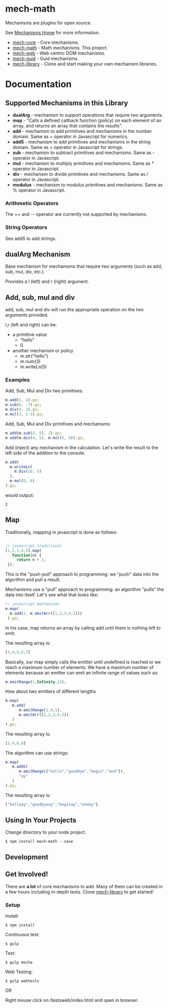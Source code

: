 [mech-library-link]: https://github.com/mechanismsjs/mech-library "Clone to easily create new mechanism libraries"
[mech-web-link]: https://github.com/mechanismsjs/mech-web "Web centric DOM mechanisms"
[mech-core-link]: https://github.com/mechanismsjs/mech-core "Core mechanisms"
[mech-math-link]: https://github.com/mechanismsjs/mech-math "Math mechanisms"
[mech-guid-link]: https://github.com/mechanismsjs/mech-guid "Mechanisms for guids"
[mech-home-link]: https://github.com/mechanisms/mech "Home repository for mechanisms"
# mech-math

Mechanisms are plugins for open source.

See [Mechanisms Home][mech-home-link] for more information.

* [mech-core][mech-core-link] - Core mechanisms.
* [mech-math][mech-math-link] - Math mechanisms. This project. 
* [mech-web][mech-web-link] - Web centric DOM mechanisms.
* [mech-guid][mech-guid-link] - Guid mechanisms.
* [mech-library][mech-library-link] - Clone and start making your own mechanism libraries.

# Documentation

## Supported Mechanisms in this Library

* **dualArg** - mechanism to support operations that require two arguments.
* **map** - "Calls a defined callback function (policy) on each element of an array, and returns an array that contains the results".
* **add** - mechanism to add primitives and mechanisms in the number domain. Same as + operator in Javascript for numerics.
* **addS** - mechanism to add primitives and mechanisms in the string domain. Same as + operator in Javascript for strings.
* **sub** - mechanism to subtract primitives and mechanisms. Same as - operator in Javascript.
* **mul** - mechanism to multiply primitives and mechanisms. Same as * operator in Javascript.
* **div** - mechanism to divide primitives and mechanisms. Same as / operator in Javascript.
* **modulus** - mechanism to modulus primitives and mechanisms. Same as % operator in Javascript.

### Arithmetic Operators

The ++ and -- operator are currently not supported by mechanisms.

### String Operators

See addS to add strings.

## dualArg Mechanism

Base mechanism for mechanisms that require two arguments (such as add, sub, mul, div, etc.).

Provides a l (left) and r (right) argument.

## Add, sub, mul and div

add, sub, mul and div will run the appropriate operation on the two arguments provided.

l,r (left and right) can be:

* a primitive value
  * "hello"
  * 0
* another mechanism or policy
  * m.str("hello")
  * m.num(3)
  * m.writeLn(5)

### Examples

Add, Sub, Mul and Div two primitives:

```javascript
m.add(1, 2).go;
m.sub(6, -7).go;
m.div(4, 2).go;
m.mul(3, 1.5).go;
```

Add, Sub, Mul and Div primitives and mechanisms:

```javascript
m.add(m.sub(4, 5), 2).go;
m.add(m.div(4, 5), m.mul(5, 6)).go;
```

Add (inject) any mechanism in the calculation. Let's write the result to the left side of the addition to the console.

```javascript
m.add(
  m.writeLn(
    m.div(10, 5)
  ),
  m.mul(5, 6)
).go;
```

would output:

    2
    
    
## Map

Traditionally, mapping in javascript is done as follows:

```javascript

// javascript traditional
[1,2,3,4,5].map(
   function(n) {
     return n + 2;
 });
```

This is the "push-pull" approach to programming: we "push" data into the algorithm and pull a result.

Mechanisms use a "pull" approach to programming: an algorithm "pulls" the data into itself. Let's see what that looks like:

```javascript
// javascript mechanisms
m.map(
  m.add(2, m.emitArr([1,2,3,4,5]))
 ).go;
```

In his case, map returns an array by calling add until there is nothing left to emit.

The resulting array is:

```javascript
[3,4,5,6,7]
```

Basically, our map simply calls the emitter until undefined is reached or we reach a maximum number of elements. We have a maximum number of elements because an emitter can emit an infinite range of values such as:

```javascript
m.emitRange(1,Infinity,23);
```

How about two emitters of different lengths

```javascript
m.map(
   m.add(
      m.emitRange(1,4,1),
      m.emitArr([1,2,3,4,5])
   )
).go;
```

The resulting array is:

```javascript
[2,4,6,8]
```

The algorithm can use strings:

```javascript
m.map(
   m.addS(
      m.emitRange(["hello","goodbye","begin","end"]),
      "ay"
   )
).go;
```

The resulting array is:

```javascript
["helloay","goodbyeay","beginay","enday"]
```

## Using In Your Projects

Change directory to your node project.

    $ npm install mech-math --save

## Development

## Get Involved!

There are **a lot** of core mechanisms to add. Many of them can be created in a few hours including in-depth tests. Clone [mech-library][mech-library-link] to get started!

### Setup

Install:

    $ npm install
    
Continuous test:

    $ gulp

Test:

    $ gulp mocha

Web Testing:

    $ gulp webtests

OR

Right mouse click on /testsweb/index.html and open in browser.
